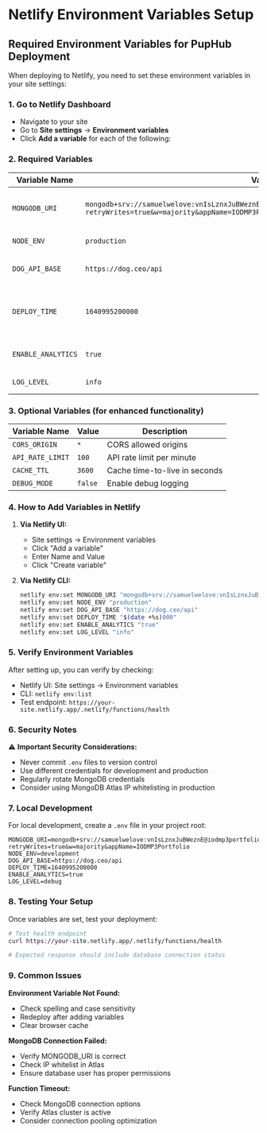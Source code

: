# Netlify Environment Variables Setup

## Required Environment Variables for PupHub Deployment

When deploying to Netlify, you need to set these environment variables in your site settings:

### 1. Go to Netlify Dashboard
- Navigate to your site
- Go to **Site settings** → **Environment variables**
- Click **Add a variable** for each of the following:

### 2. Required Variables

| Variable Name | Value | Description |
|---------------|-------|-------------|
| `MONGODB_URI` | `mongodb+srv://samuelwelove:vnIsLznxJuBWeznE@iodmp3portfolio.2sjhs9u.mongodb.net/puphub?retryWrites=true&w=majority&appName=IODMP3Portfolio` | MongoDB Atlas connection string |
| `NODE_ENV` | `production` | Environment setting |
| `DOG_API_BASE` | `https://dog.ceo/api` | Base URL for Dog CEO API |
| `DEPLOY_TIME` | `1640995200000` | Deployment timestamp (update with current time) |
| `ENABLE_ANALYTICS` | `true` | Enable analytics tracking |
| `LOG_LEVEL` | `info` | Logging level |

### 3. Optional Variables (for enhanced functionality)

| Variable Name | Value | Description |
|---------------|-------|-------------|
| `CORS_ORIGIN` | `*` | CORS allowed origins |
| `API_RATE_LIMIT` | `100` | API rate limit per minute |
| `CACHE_TTL` | `3600` | Cache time-to-live in seconds |
| `DEBUG_MODE` | `false` | Enable debug logging |

### 4. How to Add Variables in Netlify

1. **Via Netlify UI:**
   - Site settings → Environment variables
   - Click "Add a variable"
   - Enter Name and Value
   - Click "Create variable"

2. **Via Netlify CLI:**
   ```bash
   netlify env:set MONGODB_URI "mongodb+srv://samuelwelove:vnIsLznxJuBWeznE@iodmp3portfolio.2sjhs9u.mongodb.net/puphub?retryWrites=true&w=majority&appName=IODMP3Portfolio"
   netlify env:set NODE_ENV "production"
   netlify env:set DOG_API_BASE "https://dog.ceo/api"
   netlify env:set DEPLOY_TIME "$(date +%s)000"
   netlify env:set ENABLE_ANALYTICS "true"
   netlify env:set LOG_LEVEL "info"
   ```

### 5. Verify Environment Variables

After setting up, you can verify by checking:
- Netlify UI: Site settings → Environment variables
- CLI: `netlify env:list`
- Test endpoint: `https://your-site.netlify.app/.netlify/functions/health`

### 6. Security Notes

⚠️ **Important Security Considerations:**
- Never commit `.env` files to version control
- Use different credentials for development and production
- Regularly rotate MongoDB credentials
- Consider using MongoDB Atlas IP whitelisting in production

### 7. Local Development

For local development, create a `.env` file in your project root:

```env
MONGODB_URI=mongodb+srv://samuelwelove:vnIsLznxJuBWeznE@iodmp3portfolio.2sjhs9u.mongodb.net/puphub?retryWrites=true&w=majority&appName=IODMP3Portfolio
NODE_ENV=development
DOG_API_BASE=https://dog.ceo/api
DEPLOY_TIME=1640995200000
ENABLE_ANALYTICS=true
LOG_LEVEL=debug
```

### 8. Testing Your Setup

Once variables are set, test your deployment:

```bash
# Test health endpoint
curl https://your-site.netlify.app/.netlify/functions/health

# Expected response should include database connection status
```

### 9. Common Issues

**Environment Variable Not Found:**
- Check spelling and case sensitivity
- Redeploy after adding variables
- Clear browser cache

**MongoDB Connection Failed:**
- Verify MONGODB_URI is correct
- Check IP whitelist in Atlas
- Ensure database user has proper permissions

**Function Timeout:**
- Check MongoDB connection options
- Verify Atlas cluster is active
- Consider connection pooling optimization